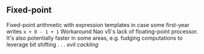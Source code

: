 ## Fixed-point

Fixed-point arithmetic with expression templates in case some first-year writes `x + 0 - 1 + 1`
Workaround Nao v5's lack of floating-point processor.
It's also potentially faster in some areas, e.g. fudging computations to leverage bit shifting . . . *evil cackling*
